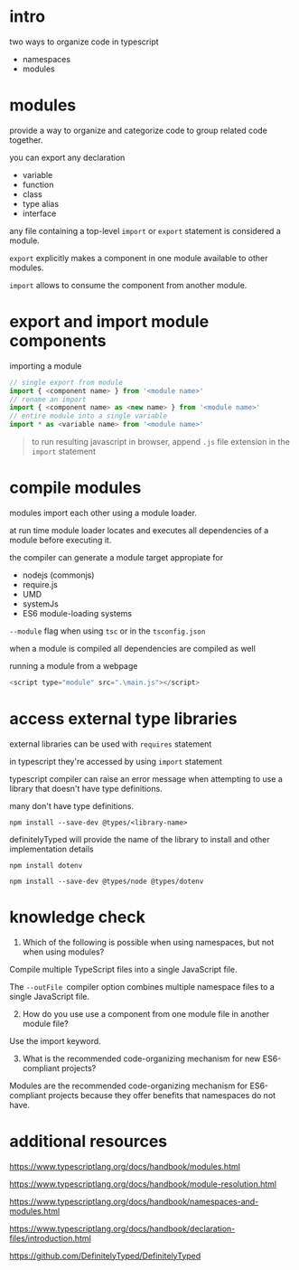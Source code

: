 # intro

two ways to organize code in typescript
- namespaces
- modules

# modules

provide a way to organize and categorize code to group related code together.

you can export any declaration
- variable
- function
- class
- type alias
- interface

any file containing a top-level `import` or `export` statement is considered a module.

`export` explicitly makes a component in one module available to other modules.

`import` allows to consume the component from another module.

# export and import module components

importing a module



```ts
// single export from module
import { <component name> } from '<module name>'
// rename an import
import { <component name> as <new name> } from '<module name>'
// entire module into a single variable
import * as <variable name> from '<module name>'
```

> to run resulting javascript in browser, append `.js` file extension in the `import` statement

# compile modules

modules import each other using a module loader.

at run time module loader locates and executes all dependencies of a module before executing it.

the compiler can generate a module target appropiate for
- nodejs (commonjs)
- require.js
- UMD
- systemJs
- ES6 module-loading systems

`--module` flag when using `tsc` or in the `tsconfig.json`

when a module is compiled all dependencies are compiled as well

running a module from a webpage

```js
<script type="module" src=".\main.js"></script>
```

# access external type libraries

external libraries can be used with `requires` statement

in typescript they're accessed by using `import` statement

typescript compiler can raise an error message when attempting to use a library that doesn't have type definitions.

many don't have type definitions.

`npm install --save-dev @types/<library-name>`

definitelyTyped will provide the name of the library to install and other implementation details

`npm install dotenv`

`npm install --save-dev @types/node @types/dotenv`

# knowledge check

1. Which of the following is possible when using namespaces, but not when using modules?

Compile multiple TypeScript files into a single JavaScript file.

The `--outFile `compiler option combines multiple namespace files to a single JavaScript file.

2. How do you use use a component from one module file in another module file?

Use the import keyword.

3. What is the recommended code-organizing mechanism for new ES6-compliant projects?

Modules are the recommended code-organizing mechanism for ES6-compliant projects because they offer benefits that namespaces do not have.

# additional resources

https://www.typescriptlang.org/docs/handbook/modules.html

https://www.typescriptlang.org/docs/handbook/module-resolution.html

https://www.typescriptlang.org/docs/handbook/namespaces-and-modules.html

https://www.typescriptlang.org/docs/handbook/declaration-files/introduction.html

https://github.com/DefinitelyTyped/DefinitelyTyped

